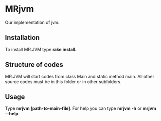 # MRjvm

Our implementation of jvm.

## Installation

To install MR.JVM type **rake install.**

## Structure of codes

MR.JVM will start codes from class Main and static method main. All other source codes must be in this folder or in other subfolders.

## Usage

Type **mrjvm [path-to-main-file]**. For help you can type **mrjvm -h** or **mrjvm --help**.
